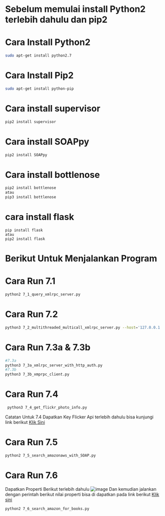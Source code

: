 # Sebelum memulai install Python2 terlebih dahulu dan pip2

# Cara Install Python2
```bash
sudo apt-get install python2.7
```
# Cara Install Pip2
```bash
sudo apt-get install python-pip
```
# Cara install supervisor
```bash
pip2 install supervisor
```
# Cara install SOAPpy
```bash
pip2 install SOAPpy
```
# Cara install bottlenose
```bash
pip2 install bottlenose
atau
pip3 install bottlenose
```
# cara install flask
```
pip install flask
atau
pip2 install flask
```
# Berikut Untuk Menjalankan Program
# Cara Run 7.1
```bash
python2 7_1_query_xmlrpc_server.py
```
# Cara Run 7.2
```bash
python3 7_2_multithreaded_multicall_xmlrpc_server.py --host='127.0.0.1' --port=8000
```
# Cara Run 7.3a & 7.3b
```bash
#7.3a
python3 7_3a_xmlrpc_server_with_http_auth.py
#7.3b
python3 7_3b_xmprpc_client.py
```
# Cara Run 7.4
```bash
 python3 7_4_get_flickr_photo_info.py
```
Catatan Untuk 7.4 Dapatkan Key Flicker Api terlebih dahulu bisa kunjungi link berikut [Klik Sini](https://www.flickr.com/services/api/misc.api_keys.html)
# Cara Run 7.5
```bash
python2 7_5_search_amazonaws_with_SOAP.py
```
# Cara Run 7.6
Dapatkan Properti Berikut terlebih dahulu
![image](https://github.com/unrelization/Pemograman-Jaringan/assets/78525180/30b1344a-98a1-44aa-9372-3a996c507d48)
Dan kemudian jalankan dengan perintah berikut
nilai properti bisa di dapatkan pada link berikut [Klik sini](https://portal.aws.amazon.com/billing/signup?nc2=h_ct&src=header_signup&redirect_url=https%3A%2F%2Faws.amazon.com%2Fregistration-confirmation#/start/email)
```bash
python2 7_6_search_amazon_for_books.py
```
